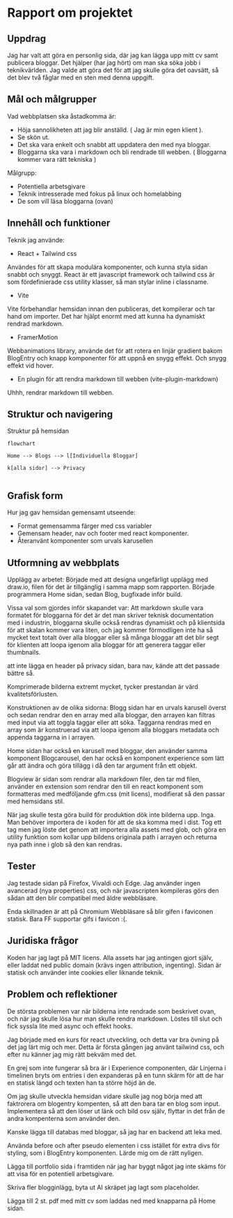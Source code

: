 # Rapport om projektet
## Uppdrag

Jag har valt att göra en personlig sida, där jag kan lägga upp mitt cv samt publicera bloggar. Det hjälper (har jag hört) om man ska söka jobb i teknikvärlden. Jag valde att göra det för att jag skulle göra det oavsätt, så det blev två fåglar med en sten med denna uppgift.
 
## Mål och målgrupper

Vad webbplatsen ska åstadkomma är:
-	Höja sannolikheten att jag blir anställd. ( Jag är min egen klient ).
-	Se skön ut.
-	Det ska vara enkelt och snabbt att uppdatera den med nya bloggar.
-	Bloggarna ska vara i markdown och bli rendrade till webben.
( Bloggarna kommer vara rätt tekniska )

Målgrupp: 
-	Potentiella arbetsgivare
-	Teknik intresserade med fokus på linux och homelabbing 
-	De som vill läsa bloggarna (ovan)

## Innehåll och funktioner

Teknik jag använde:
- React + Tailwind css

Användes för att skapa modulära komponenter, och kunna styla sidan snabbt och snyggt. React är ett javascript framework och tailwind css är som fördefinierade css utility klasser, så man stylar inline i classname.
- Vite

Vite förbehandlar hemsidan innan den publiceras, det kompilerar och tar hand om importer. Det har hjälpt enormt med att kunna ha dynamiskt rendrad markdown.
- FramerMotion

Webbanimations library, använde det för att rotera en linjär gradient bakom BlogEntry och knapp komponenter för att uppnå en snygg effekt. Och snygg effekt vid hover.

- En plugin för att rendra markdown till webben (vite-plugin-markdown)

Uhhh, rendrar markdown till webben.

## Struktur och navigering
 
 Struktur på hemsidan

 ```mermaid
 flowchart
 
Home --> Blogs --> l[Individuella Bloggar]

k[alla sidor] --> Privacy


 ```
## Grafisk form

Hur jag gav hemsidan gemensamt utseende:
-	Format gemensamma färger med css variabler
-	Gemensam header, nav och footer med react komponenter.
- Återanvänt komponenter som urvals karusellen

## Utformning av webbplats
Upplägg av arbetet: 
Började med att designa ungefärligt upplägg med draw.io, filen för det är tillgänglig i samma mapp som rapporten.
Började programmera Home sidan, sedan Blog, bugfixade inför build.

Vissa val som gjordes inför skapandet var:
Att markdown skulle vara formatet för bloggarna för det är det man skriver teknisk documentation med i industrin, bloggarna skulle också rendras dynamiskt och på klientsida för att skalan kommer vara liten, och jag kommer förmodligen inte ha så mycket text totalt över alla bloggar eller så många bloggar att det blir segt för klienten att loopa igenom alla bloggar för att generera taggar eller thumbnails.

att inte lägga en header på privacy sidan, bara nav, kände att det passade bättre så.

Komprimerade bilderna extremt mycket, tycker prestandan är värd kvalitetsförlusten.

Konstruktionen av de olika sidorna:
Blogg sidan har en urvals karusell överst och sedan rendrar den en array med alla bloggar, den arrayen kan filtras med input via att toggla taggar eller att söka. Taggarna rendras med en array som är konstruerad via att loopa igenom alla bloggars metadata och appenda taggarna in i arrayen.

Home sidan har också en karusell med bloggar, den använder samma komponent Blogcarousel, den har också en komponent experience som lätt går att ändra och göra tillägg i då den tar argument från ett objekt.

Blogview är sidan som rendrar alla markdown filer, den tar md filen, använder en extension som rendrar den till en react komponent som formatteras med medföljande gfm.css (mit licens), modifierat så den passar med hemsidans stil. 

 
När jag skulle testa göra build för produktion dök inte bilderna upp. Inga. Man behöver importera de i koden för att de ska komma med i dist. Tog ett tag men jag löste det genom att importera alla assets med glob, och göra en utility funktion som kollar upp bildens originala path i arrayen och returna nya path inne i glob så den kan rendras.

## Tester

Jag testade sidan på Firefox, Vivaldi och Edge. Jag använder ingen avancerad (nya properties) css, och när javascripten kompileras görs den sådan att den blir compatibel med äldre webbläsare. 
 
Enda skillnaden är att på Chromium Webbläsare så blir gifen i faviconen statisk. Bara FF supportar gifs i favicon :(.

## Juridiska frågor

Koden har jag lagt på MIT licens. Alla assets har jag antingen gjort själv, eller laddat ned public domain (krävs ingen attribution, ingenting). Sidan är statisk och använder inte cookies eller liknande teknik.
 
## Problem och reflektioner

De största problemen var när bilderna inte rendrade som beskrivet ovan, och när jag skulle lösa hur man skulle rendra markdown. Löstes till slut och fick syssla lite med async och effekt hooks.

Jag började med en kurs för react utveckling, och detta var bra övning på det jag lärt mig och mer. Detta är första gången jag använt tailwind css, och efter nu känner jag mig rätt bekväm med det.

En grej som inte fungerar så bra är i Experience componenten, där Linjerna i timelinen bryts om entries i den expanderas på en tunn skärm för att de har en statisk längd och texten han ta större höjd än de.


Om jag skulle utveckla hemsidan vidare skulle jag nog börja med att faktrorera om blogentry kompenten, så att den bara tar en blog som input. Implementera så att den löser ut länk och bild osv själv, flyttar in det från de andra kompenterna som använder den. 

Kanske lägga till databas med bloggar, så jag har en backend att leka med. 

Använda before och after pseudo elementen i css istället för extra divs för styling, som i BlogEntry komponenten. Lärde mig om de rätt nyligen.

Lägga till portfolio sida i framtiden när jag har byggt något jag inte skäms för att visa för en potentiell arbetsgivare.

Skriva fler blogginlägg, byta ut AI skräpet jag lagt som placeholder.

Lägga till 2 st. pdf med mitt cv som laddas ned med knapparna på Home sidan.